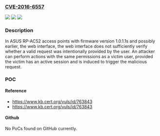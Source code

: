 ### [CVE-2016-6557](https://cve.mitre.org/cgi-bin/cvename.cgi?name=CVE-2016-6557)
![](https://img.shields.io/static/v1?label=Product&message=RP-AC52%20Access%20Point&color=blue)
![](https://img.shields.io/static/v1?label=Version&message=1.0.1.1s1.0.1.1s%20&color=brighgreen)
![](https://img.shields.io/static/v1?label=Vulnerability&message=CWE-352&color=brighgreen)

### Description

In ASUS RP-AC52 access points with firmware version 1.0.1.1s and possibly earlier, the web interface, the web interface does not sufficiently verify whether a valid request was intentionally provided by the user. An attacker can perform actions with the same permissions as a victim user, provided the victim has an active session and is induced to trigger the malicious request.

### POC

#### Reference
- https://www.kb.cert.org/vuls/id/763843
- https://www.kb.cert.org/vuls/id/763843

#### Github
No PoCs found on GitHub currently.

